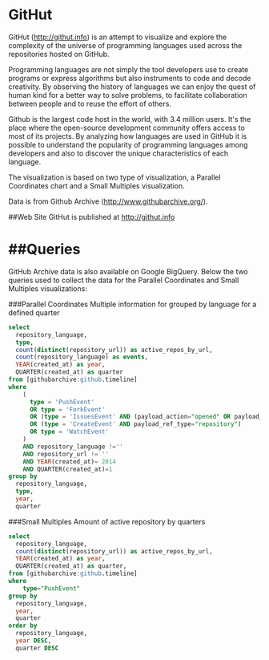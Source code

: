 GitHut
==============

GitHut (http://githut.info) is an attempt to visualize and explore the complexity of the universe of programming languages used across the repositories hosted on GitHub.

Programming languages are not simply the tool developers use to create programs or express algorithms but also instruments to code and decode creativity. By observing the history of languages we can enjoy the quest of human kind for a better way to solve problems, to facilitate collaboration between people and to reuse the effort of others.

Github is the largest code host in the world, with 3.4 million users. It's the place where the open-source development community offers access to most of its projects. By analyzing how languages are used in GitHub it is possible to understand the popularity of programming languages among developers and also to discover the unique characteristics of each language. 

The visualization is based on two type of visualization, a Parallel Coordinates chart and a Small Multiples visualization.

Data is from Github Archive (http://www.githubarchive.org/).

##Web Site
GitHut is published at http://githut.info

##Queries
=======
GitHub Archive data is also available on Google BigQuery. Below the two queries used to collect the data for the Parallel Coordinates and Small Multiples visualizations:

###Parallel Coordinates
Multiple information for grouped by language for a defined quarter
```sql
select 
  repository_language,
  type,
  count(distinct(repository_url)) as active_repos_by_url,
  count(repository_language) as events,
  YEAR(created_at) as year,
  QUARTER(created_at) as quarter
from [githubarchive:github.timeline]
where
    (
      type = 'PushEvent'
      OR type = 'ForkEvent'
      OR (type = 'IssuesEvent' AND (payload_action="opened" OR payload_action=="reopened"))
      OR (type = 'CreateEvent' AND payload_ref_type="repository")
      OR type = 'WatchEvent'
    )
    AND repository_language !=''
    AND repository_url != ''
    AND YEAR(created_at)= 2014
    AND QUARTER(created_at)=1
group by 
  repository_language,
  type,
  year,
  quarter
```

###Small Multiples
Amount of active repository by quarters
```sql
select
  repository_language,
  count(distinct(repository_url)) as active_repos_by_url,
  YEAR(created_at) as year,
  QUARTER(created_at) as quarter,
from [githubarchive:github.timeline]
where
    type="PushEvent"
group by
  repository_language,
  year,
  quarter
order by
  repository_language,
  year DESC,
  quarter DESC
```